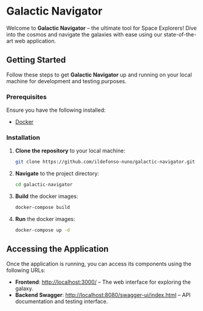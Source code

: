 # Galactic Navigator

Welcome to **Galactic Navigator** – the ultimate tool for Space Explorers! Dive into the cosmos and navigate the galaxies with ease using our state-of-the-art web application.

## Getting Started

Follow these steps to get **Galactic Navigator** up and running on your local machine for development and testing purposes.

### Prerequisites

Ensure you have the following installed:
- [Docker](https://www.docker.com/get-started)

### Installation

1. **Clone the repository** to your local machine:
   ```sh
   git clone https://github.com/ildefonso-nuno/galactic-navigator.git

2. **Navigate** to the project directory:
   ```sh
   cd galactic-navigator

3. **Build** the docker images:
   ```sh
   docker-compose build

4. **Run** the docker images:
   ```sh
   docker-compose up -d

## Accessing the Application

Once the application is running, you can access its components using the following URLs:

- **Frontend**: [http://localhost:3000/](http://localhost:3000/) – The web interface for exploring the galaxy.
- **Backend Swagger**: [http://localhost:8080/swagger-ui/index.html](http://localhost:8080/swagger-ui/index.html) – API documentation and testing interface.
